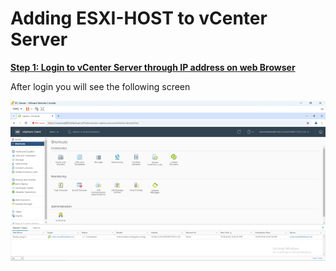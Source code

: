 # Adding ESXI-HOST to vCenter Server
<u>**Step 1: Login to vCenter Server through IP address on web Browser**</u>
<p>
After login you will see the following screen
  
![Picture1](https://github.com/gurpreet2828/VmwareProject_Images/blob/aa992f0ffd5052470c41f9d43ac337c2f0389d84/Picture1.png)
</p>
